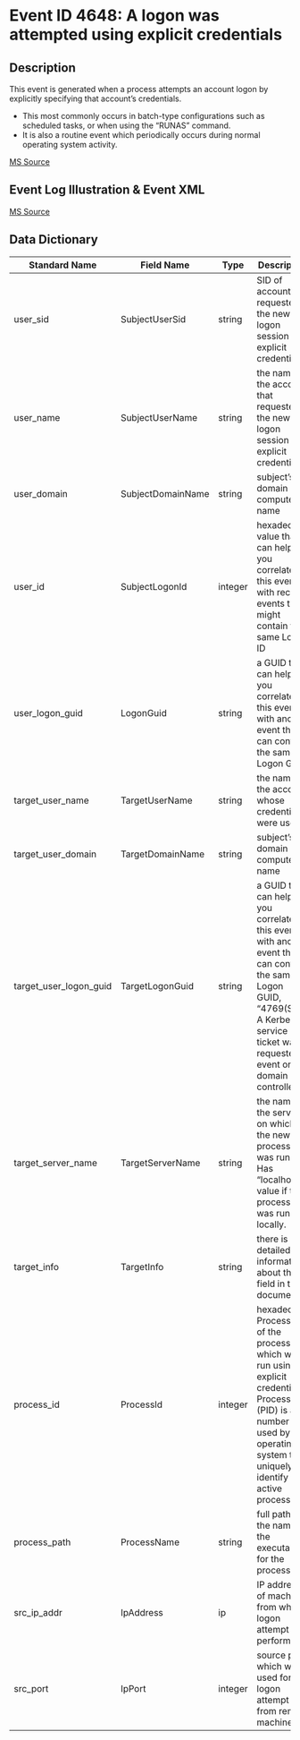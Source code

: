 # Event ID 4648: A logon was attempted using explicit credentials

## Description

This event is generated when a process attempts an account logon by explicitly specifying that account’s credentials.

* This most commonly occurs in batch-type configurations such as scheduled tasks, or when using the “RUNAS” command.
* It is also a routine event which periodically occurs during normal operating system activity.

[MS Source](https://github.com/MicrosoftDocs/windows-itpro-docs/blob/master/windows/security/threat-protection/auditing/event-4648.md)

## Event Log Illustration & Event XML

[MS Source](https://github.com/MicrosoftDocs/windows-itpro-docs/blob/master/windows/security/threat-protection/auditing/event-4648.md)

## Data Dictionary

|	Standard Name	| Field Name |	Type	|	Description	|	Sample Value	|
|	----------------	|	----------------	|	----------------	|	----------------	|	----------------	|
|	user_sid	|	SubjectUserSid	|	string	|	SID of account that requested the new logon session with explicit credentials.	|	S-1-5-21-3457937927-2839227994-823803824-1104	|
|	user_name	|	SubjectUserName	|	string	|	the name of the account that requested the new logon session with explicit credentials.	|	dadmin	|
|	user_domain	|	SubjectDomainName	|	string	|	subject’s domain or computer name	|	CONTOSO	|
|	user_id	|	SubjectLogonId	|	integer	|	hexadecimal value that can help you correlate this event with recent events that might contain the same Logon ID	|	0x31844	|
|	user_logon_guid	|	LogonGuid	|	string	|	a GUID that can help you correlate this event with another event that can contain the same Logon GUID	|	{00000000-0000-0000-0000-000000000000}	|
|	target_user_name	|	TargetUserName	|	string	|	the name of the account whose credentials were used	|	ladmin	|
|	target_user_domain	|	TargetDomainName	|	string	|	subject’s domain or computer name	|	CONTOSO	|
|	target_user_logon_guid	|	TargetLogonGuid	|	string	|	a GUID that can help you correlate this event with another event that can contain the same Logon GUID, “4769(S, F): A Kerberos service ticket was requested event on a domain controller.	|	{0887F1E4-39EA-D53C-804F-31D568A06274}	|
|	target_server_name	|	TargetServerName	|	string	|	the name of the server on which the new process was run. Has “localhost” value if the process was run locally.	|	localhost	|
|	target_info	|	TargetInfo	|	string	|	there is no detailed information about this field in this document.	|	localhost	|
|	process_id	|	ProcessId	|	integer	|	hexadecimal Process ID of the process which was run using explicit credentials. Process ID (PID) is a number used by the operating system to uniquely identify an active process.	|	0x368	|
|	process_path	|	ProcessName	|	string	|	full path and the name of the executable for the process.	|	C:\\Windows\\System32\\svchost.exe	|
|	src_ip_addr	|	IpAddress	|	ip	|	IP address of machine from which logon attempt was performed.	|	::1	|
|	src_port|	IpPort	|	integer	|	source port which was used for logon attempt from remote machine.	|	0	|